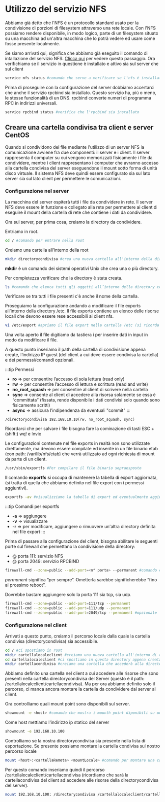 # Utilizzo del servizio NFS

Abbiamo già detto che l'NFS è un protocollo standard usato per la condivisione di porzioni di filesystem attraverso una rete locale. Con l'NFS possiamo rendere disponibile, in modo logico, parte di un filesystem situato su una macchina ad un'altra macchina che lo potrà vedere ed usare come fosse presente localmente.

Se siamo arrivati qui, significa che abbiamo già eseguito il comando di intallazione del servizio NFS. [Clicca qui](../nfs-service/README.md) per vedere questo passaggio.
Ora verifichiamo se il servizio in questione è installato e attivo sia sul server che sul client
```sh
service nfs status #comando che serve a verificare se l'nfs è installato
```
Prima di proseguire con la configurazione del server dobbiamo accertarci che anche il servizio rpcbind sia installato. Questo servizio ha, più o meno, le stesse funzionalità di un DNS. rpcbind converte numeri di programma RPC in indirizzi universali.
```sh
service rpcbind status #verifica che l'rpcbind sia installato
```

## Creare una cartella condivisa tra client e server CentOS

Quando si condividono dei file mediante l'utilizzo di un server NFS la comunicazione avviene fra due componenti: il server e i client. Il server rappresenta il computer su cui vengono memorizzati fisicamente i file da condividere, mentre i client rappresentano i computer che avranno accesso alla cartella condivisa del server eseguendone il mount sotto forma di unità disco virtuale. Il sistema NFS deve quindi essere configurato sia sul lato server sia sul lato client per permettere le comunicazioni.

### Configurazione nel server

La macchina del server ospiterà tutti i file da condividere in rete. Il server NFS deve essere in funzione e collegato alla rete per permettere ai client di eseguire il mount della cartella di rete che contiene i dati da condividere.

Ora sul server, per prima cosa, creiamo la directory da condividere. 

Entriamo in root.

```sh
cd / #comando per entrare nella root
```
Creiamo una cartella all'interno della root
```sh
mkdir directorycondivisa #crea una nuova cartella all'interno della directory corrente
```
**mkdir** è un comando dei sistemi operativi Unix che crea una o più directory.

Per completezza verificare che la directory è stata creata.
```sh
ls #comando che elenca tutti gli oggetti all’interno della directory corrente (in questo caso /root)
```
Verificare se tra tutti i file presenti c'è anche il nome della cartella. 

Proseguiamo la configurazione andando a modificare il file exports all’interno della directory /etc.
Il file exports contiene un elenco delle risorse locali che devono essere rese accessibili ai client nfs.

```sh
vi /etc/export #apriamo il file export nella cartella /etc (si ricorda che vi si usa per aprire i file)
```
Una volta aperto il file digitiamo da tastiera i per inserire dati in input in modo da modificare il file.

A questo punto inseriamo il path della cartella di condivisione appena create, l’indirizzo IP guest (del client a cui deve essere condivisa la cartella) e dei permessi/comandi opzionali.

:::tip Permessi
* **ro** => per consentire l’accesso di sola lettura (read only)
* **rw** => per consentire l’accesso di lettura e scrittura (read and write)
* **no_root_squash** => per consentire al client di scrivere nella cartella
* **sync** => consente al client di accedere alla risorsa solamente se essa è “committata”
(fissata, rende disponibile i dati condivisi solo quando sono fisicamente scritti)
* **async** => assicura l'indipendenza da eventuali "commit"
:::
```
/directorycondivisa 192.168.10.10(rw, no_root_squash, sync) 
```
Ricordarsi che per salvare i file bisogna fare la cominazione di tasti ESC + (shift:) wq! e Invio

Le configurazioni contenute nel file exports in realtà non sono utilizzate direttamente, ma devono essere compilate ed inserite in un file binario etab (con path: /var/lib/nfs/etab) che verrà utilizzato ad ogni richiesta di mount da parte di un client.

```sh
/usr/sbin/exportfs #Per compilare il file binario sopraesposto
```
Il comando **exportfs** si occupa di mantenere la tabella di export aggiornata, (si tratta di quella che abbiamo definito nel file export con i permessi aggiuntivi).
```sh
exportfs -av #visualizziamo la tabella di export ed eventualmente aggiungere un altro parametro
```
:::tip Comandi per exportfs
* **-a** => aggiungere
* **-v** => visualizzare
* **-r** => per modificare, aggiungere o rimuovere un'altra directory definita nel file export
:::

Prima di passare alla configurazione del client, bisogna abilitare le seguenti porte sul firewall che permettano la condivisione della directory:

* @ porta 111: servizio NFS
* @ porta 2049: servizio RPCBIND
```sh
firewall-cmd --zone=public --add-port=<n° porta> --permanent #comando che abilita una porta sul firewall
```
*permanent* significa “per sempre”. Ometterla sarebbe significherebbe “fino al prossimo reboot”.

Dovrebbe bastare aggiungere solo la porta 111 sia tcp, sia udp.
```sh
firewall-cmd --zone=public --add-port=111/tcp --permanent
firewall-cmd --zone=public --add-port=111/udp --permanent
firewall-cmd --zone=public --add-port=2049/tcp --permanent #opzionale
```

### Configurazione nel client

Arrivati a questo punto, creiamo il percorso locale dalla quale la cartella condivisa (directorycondivisa) sia accessibile.
```sh
cd / #ci spostiamo in root
mkdir cartellalocaleclient #creiamo una nuova cartella all'interno di root
cd cartellalocaleclient #ci spostiamo in questa directory appena creata
mkdir cartellacondivisa #creiamo una cartella che accederà alla directorycondivisa del server
```
Abbiamo definito una cartella nel client a cui accedere alle risorse che sono presenti nella cartella directorycondivisa del Server (questo è il path: /cartellalocaleclient/cartellacondivisa). Ma per ora abbiamo definito solo il percorso, ci manca ancora montare la cartella da condividere dal server al client.

Ora controlliamo quali mount point sono disponibili sul server.

```sh
showmount -e <host> #comando che mostra i mounth point diponibili su uno specifico host
```
Come host mettiamo l'indirizzo ip statico del server
```sh
showmount -e 192.168.10.100
```
Controlliamo se la nostra directorycondivisa sia presente nella lista di esportazione. Se presente possiamo montare la cartella condivisa sul nostro percorso locale

```sh
mount <host>:<cartellaRemota> <mountLocale> #comando per montare una cartella in esportazione di un'altro host in uno specifico path della macchina
```

Per questo comando inseriamo quindi il percorso /cartellalocaleclient/cartellacondivisa (ricordiamo  che sarà la cartellacondivisa del client ad accedere alle risorse della directorycondivisa del server).

```sh
mount 192.168.10.100: /directorycondivisa /cartellalocaleclient/cartellacondivisa
```